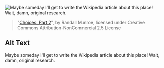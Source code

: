 ![Maybe someday I'll get to write the Wikipedia article about this place!  Wait, damn, original research.](https://imgs.xkcd.com/comics/choices_part_2.jpg)
> "[Choices: Part 2](https://xkcd.com/265/)", by Randall Munroe, licensed under Creative Commons Attribution-NonCommercial 2.5 License

## Alt Text
Maybe someday I'll get to write the Wikipedia article about this place!  Wait, damn, original research.
